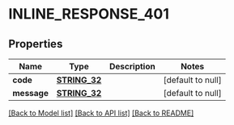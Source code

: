 # INLINE_RESPONSE_401

## Properties
Name | Type | Description | Notes
------------ | ------------- | ------------- | -------------
**code** | [**STRING_32**](STRING_32.md) |  | [default to null]
**message** | [**STRING_32**](STRING_32.md) |  | [default to null]

[[Back to Model list]](../README.md#documentation-for-models) [[Back to API list]](../README.md#documentation-for-api-endpoints) [[Back to README]](../README.md)


